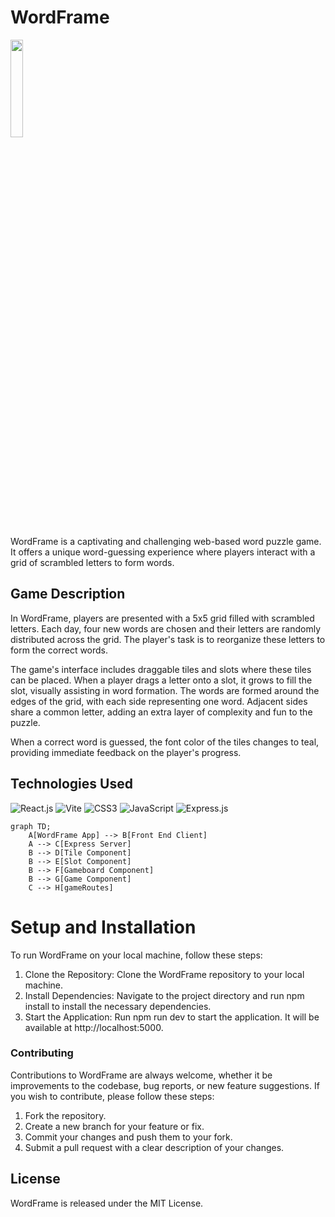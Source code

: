 # WordFrame

<img src="https://github.com/mdoutt98/WordFrame/assets/101009895/8ba73410-1aad-41b2-892a-2332c15786f7" width="20%">

WordFrame is a captivating and challenging web-based word puzzle game. It offers a unique word-guessing experience where players interact with a grid of scrambled letters to form words.

## Game Description
In WordFrame, players are presented with a 5x5 grid filled with scrambled letters. Each day, four new words are chosen and their letters are randomly distributed across the grid. The player's task is to reorganize these letters to form the correct words.

The game's interface includes draggable tiles and slots where these tiles can be placed. When a player drags a letter onto a slot, it grows to fill the slot, visually assisting in word formation. The words are formed around the edges of the grid, with each side representing one word. Adjacent sides share a common letter, adding an extra layer of complexity and fun to the puzzle.

When a correct word is guessed, the font color of the tiles changes to teal, providing immediate feedback on the player's progress.

## Technologies Used
<p>
  <img src="https://img.shields.io/badge/-React-20232a?style=flat&logo=React&logoColor=61DAFB" alt="React.js" />
  <img src="https://img.shields.io/badge/-Vite-B73BFE?style=flat&logo=Vite&logoColor=ffffff" alt="Vite" />
  <img src="https://img.shields.io/badge/-CSS3-1572B6?style=flat&logo=CSS3&logoColor=ffffff" alt="CSS3" />
  <img src="https://img.shields.io/badge/-JavaScript-323330?style=flat&logo=JavaScript&logoColor=F7DF1E" alt="JavaScript" />
  <img src="https://img.shields.io/badge/-Express.js-000000?style=flat&logo=Express&logoColor=ffffff" alt="Express.js" />
</p>

```mermaid 
graph TD;
    A[WordFrame App] --> B[Front End Client]
    A --> C[Express Server]
    B --> D[Tile Component]
    B --> E[Slot Component]
    B --> F[Gameboard Component]
    B --> G[Game Component]
    C --> H[gameRoutes]
```





# Setup and Installation
To run WordFrame on your local machine, follow these steps:
1. Clone the Repository: Clone the WordFrame repository to your local machine.
2. Install Dependencies: Navigate to the project directory and run npm install to install the necessary dependencies.
3. Start the Application: Run npm run dev to start the application. It will be available at http://localhost:5000.

### Contributing
Contributions to WordFrame are always welcome, whether it be improvements to the codebase, bug reports, or new feature suggestions. If you wish to contribute, please follow these steps:
1. Fork the repository.
2. Create a new branch for your feature or fix.
3. Commit your changes and push them to your fork.
4. Submit a pull request with a clear description of your changes.
   
## License
WordFrame is released under the MIT License.
